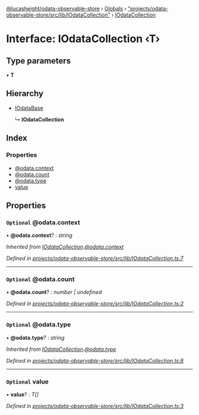 [@lucasheight/odata-observable-store](../README.md) › [Globals](../globals.md) › ["projects/odata-observable-store/src/lib/IOdataCollection"](../modules/_projects_odata_observable_store_src_lib_iodatacollection_.md) › [IOdataCollection](_projects_odata_observable_store_src_lib_iodatacollection_.iodatacollection.md)

# Interface: IOdataCollection ‹**T**›

## Type parameters

▪ **T**

## Hierarchy

* [IOdataBase](_projects_odata_observable_store_src_lib_iodatacollection_.iodatabase.md)

  ↳ **IOdataCollection**

## Index

### Properties

* [@odata.context](_projects_odata_observable_store_src_lib_iodatacollection_.iodatacollection.md#optional-@odata.context)
* [@odata.count](_projects_odata_observable_store_src_lib_iodatacollection_.iodatacollection.md#optional-@odata.count)
* [@odata.type](_projects_odata_observable_store_src_lib_iodatacollection_.iodatacollection.md#optional-@odata.type)
* [value](_projects_odata_observable_store_src_lib_iodatacollection_.iodatacollection.md#optional-value)

## Properties

### `Optional` @odata.context

• **@odata.context**? : *string*

*Inherited from [IOdataCollection](_projects_odata_observable_store_src_lib_iodatacollection_.iodatacollection.md).[@odata.context](_projects_odata_observable_store_src_lib_iodatacollection_.iodatacollection.md#optional-@odata.context)*

*Defined in [projects/odata-observable-store/src/lib/IOdataCollection.ts:7](https://github.com/lucasheight/odata-observable-store/blob/1fec3670/projects/odata-observable-store/src/lib/IOdataCollection.ts#L7)*

___

### `Optional` @odata.count

• **@odata.count**? : *number | undefined*

*Defined in [projects/odata-observable-store/src/lib/IOdataCollection.ts:2](https://github.com/lucasheight/odata-observable-store/blob/1fec3670/projects/odata-observable-store/src/lib/IOdataCollection.ts#L2)*

___

### `Optional` @odata.type

• **@odata.type**? : *string*

*Inherited from [IOdataCollection](_projects_odata_observable_store_src_lib_iodatacollection_.iodatacollection.md).[@odata.type](_projects_odata_observable_store_src_lib_iodatacollection_.iodatacollection.md#optional-@odata.type)*

*Defined in [projects/odata-observable-store/src/lib/IOdataCollection.ts:8](https://github.com/lucasheight/odata-observable-store/blob/1fec3670/projects/odata-observable-store/src/lib/IOdataCollection.ts#L8)*

___

### `Optional` value

• **value**? : *T[]*

*Defined in [projects/odata-observable-store/src/lib/IOdataCollection.ts:3](https://github.com/lucasheight/odata-observable-store/blob/1fec3670/projects/odata-observable-store/src/lib/IOdataCollection.ts#L3)*
